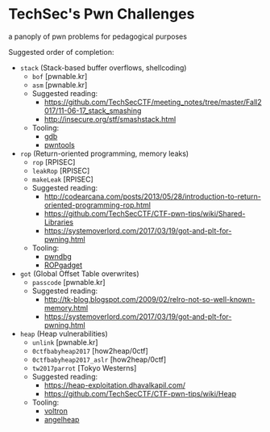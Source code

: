 # TechSec's Pwn Challenges

a panoply of pwn problems for pedagogical purposes

Suggested order of completion:

  * `stack` (Stack-based buffer overflows, shellcoding)
    * `bof` [pwnable.kr]
    * `asm` [pwnable.kr]
    * Suggested reading:
      * https://github.com/TechSecCTF/meeting_notes/tree/master/Fall2017/11-06-17_stack_smashing
      * http://insecure.org/stf/smashstack.html
    * Tooling:
      * [gdb](https://www.gnu.org/software/gdb/)
      * [pwntools](https://github.com/Gallopsled/pwntools)
  * `rop` (Return-oriented programming, memory leaks)
    * `rop` [RPISEC]
    * `leakRop` [RPISEC]
    * `makeLeak` [RPISEC]
    * Suggested reading:
      * http://codearcana.com/posts/2013/05/28/introduction-to-return-oriented-programming-rop.html
      * https://github.com/TechSecCTF/CTF-pwn-tips/wiki/Shared-Libraries
      * https://systemoverlord.com/2017/03/19/got-and-plt-for-pwning.html
    * Tooling:
      * [pwndbg](https://github.com/pwndbg/pwndbg)
      * [ROPgadget](https://github.com/JonathanSalwan/ROPgadget)
  * `got` (Global Offset Table overwrites)
    * `passcode` [pwnable.kr]
    * Suggested reading:
      * http://tk-blog.blogspot.com/2009/02/relro-not-so-well-known-memory.html
      * https://systemoverlord.com/2017/03/19/got-and-plt-for-pwning.html
  * `heap` (Heap vulnerabilities)
    * `unlink` [pwnable.kr]
    * `0ctfbabyheap2017` [how2heap/0ctf]
    * `0ctfbabyheap2017_aslr` [how2heap/0ctf]
    * `tw2017parrot` [Tokyo Westerns]
    * Suggested reading:
      * https://heap-exploitation.dhavalkapil.com/
      * https://github.com/TechSecCTF/CTF-pwn-tips/wiki/Heap
    * Tooling:
      * [voltron](https://github.com/snare/voltron)
      * [angelheap](https://github.com/scwuaptx/Pwngdb/tree/master/angelheap)
